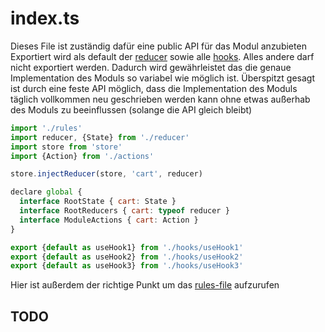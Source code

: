 # index.ts

Dieses File ist zuständig dafür eine public API für das Modul anzubieten
Exportiert wird als default der [reducer](./reducer_ts.md) sowie alle [hooks](./hooks_hook_ts.md). Alles andere darf nicht exportiert werden. Dadurch wird gewährleistet das die genaue Implementation des Moduls so variabel wie möglich ist. Überspitzt gesagt ist durch eine feste API möglich, dass die Implementation des Moduls täglich vollkommen neu geschrieben werden kann ohne etwas außerhab des Moduls zu beeinflussen (solange die API gleich bleibt)

```javascript
import './rules'
import reducer, {State} from './reducer'
import store from 'store'
import {Action} from './actions'

store.injectReducer(store, 'cart', reducer)

declare global {
  interface RootState { cart: State }
  interface RootReducers { cart: typeof reducer }
  interface ModuleActions { cart: Action }
}

export {default as useHook1} from './hooks/useHook1'
export {default as useHook2} from './hooks/useHook2'
export {default as useHook3} from './hooks/useHook3'
```

Hier ist außerdem der richtige Punkt um das [rules-file](./rules_ts.md) aufzurufen

## TODO
